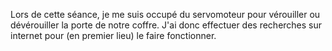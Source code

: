 Lors de cette séance, je me suis occupé du servomoteur pour vérouiller ou dévérouiller la porte de notre coffre. J'ai donc effectuer des recherches sur internet pour
(en premier lieu) le faire fonctionner.
